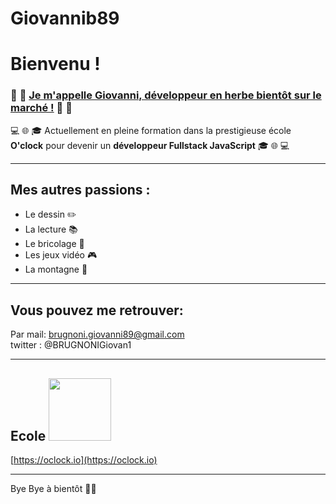 # Giovannib89
# Bienvenu !  

###  :seedling: :herb: <ins>**Je m'appelle Giovanni, développeur en herbe bientôt sur le marché !**</ins> :herb: :seedling:


:computer: :globe_with_meridians: :mortar_board: Actuellement en pleine formation dans la prestigieuse école **O'clock** pour devenir un **développeur Fullstack JavaScript** :mortar_board: :globe_with_meridians: :computer:

***  

## Mes autres passions :  
- Le dessin :pencil2:
- La lecture :books:
- Le bricolage :wrench:
- Les jeux vidéo :video_game:
- La montagne :mount_fuji:

***

## Vous pouvez me retrouver:
Par mail: brugnoni.giovanni89@gmail.com  
twitter : @BRUGNONIGiovan1  

***  

## Ecole <img src="https://actualitesjeuxvideo.fr/wp-content/uploads/2016/08/Oclock.jpg" width="100">  
[https://oclock.io](https://oclock.io)
***

Bye Bye à bientôt 👋😀
